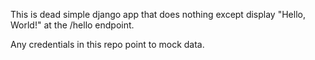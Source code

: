 This is dead simple django app that does nothing except display "Hello, World!" at the /hello endpoint.

Any credentials in this repo point to mock data.